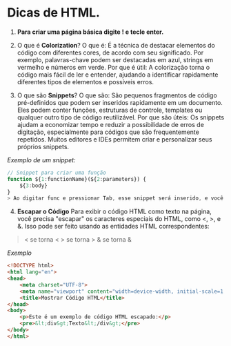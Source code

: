 # Dicas de HTML.
1. **Para criar uma página básica digite ! e tecle enter.**

2. O que é **Colorization**?
O que é: É a técnica de destacar elementos do código com diferentes cores, de acordo com seu significado. Por exemplo, palavras-chave podem ser destacadas em azul, strings em vermelho e números em verde.
Por que é útil: A colorização torna o código mais fácil de ler e entender, ajudando a identificar rapidamente diferentes tipos de elementos e possíveis erros.

3. O que são **Snippets**?
O que são: São pequenos fragmentos de código pré-definidos que podem ser inseridos rapidamente em um documento. Eles podem conter funções, estruturas de controle, templates ou qualquer outro tipo de código reutilizável.
Por que são úteis: Os snippets ajudam a economizar tempo e reduzir a possibilidade de erros de digitação, especialmente para códigos que são frequentemente repetidos. Muitos editores e IDEs permitem criar e personalizar seus próprios snippets.

*Exemplo de um snippet:*
```JavaScript
// Snippet para criar uma função
function ${1:functionName}(${2:parameters}) {
    ${3:body}
}
> Ao digitar func e pressionar Tab, esse snippet será inserido, e você poderá preencher os placeholders (${1}, ${2}, etc.) com os valores desejados.
```

4. **Escapar o Código**
Para exibir o código HTML como texto na página, você precisa "escapar" os caracteres especiais do HTML, como <, >, e &. Isso pode ser feito usando as entidades HTML correspondentes:
    
>    < se torna &lt;
    > se torna &gt;
   & se torna &amp;

*Exemplo*
```html
<!DOCTYPE html>
<html lang="en">
<head>
    <meta charset="UTF-8">
    <meta name="viewport" content="width=device-width, initial-scale=1.0">
    <title>Mostrar Código HTML</title>
</head>
<body>
    <p>Este é um exemplo de código HTML escapado:</p>
    <pre>&lt;div&gt;Texto&lt;/div&gt;</pre>
</body>
</html>

```
